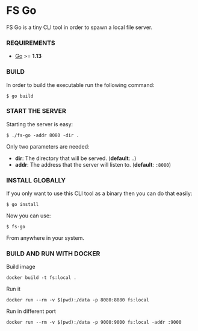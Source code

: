 # FS Go

FS Go is a tiny CLI tool in order to spawn a local file server.

### REQUIREMENTS

- [Go](https://golang.org) >= **1.13**

### BUILD

In order to build the executable run the following command:

```
$ go build
```

### START THE SERVER

Starting the server is easy:

```
$ ./fs-go -addr 8080 -dir .
```

Only two parameters are needed:

- **dir**: The directory that will be served. (**default**: `.`)
- **addr**: The address that the server will listen to. (**default**: `:8080`)

### INSTALL GLOBALLY

If you only want to use this CLI tool as a binary then you can do that
easily:

```
$ go install
```

Now you can use:

```
$ fs-go
```

From anywhere in your system.

### BUILD AND RUN WITH DOCKER

Build image
```
docker build -t fs:local .
```

Run it
```
docker run --rm -v $(pwd):/data -p 8080:8080 fs:local
```

Run in different port
```
docker run --rm -v $(pwd):/data -p 9000:9000 fs:local -addr :9000
```
